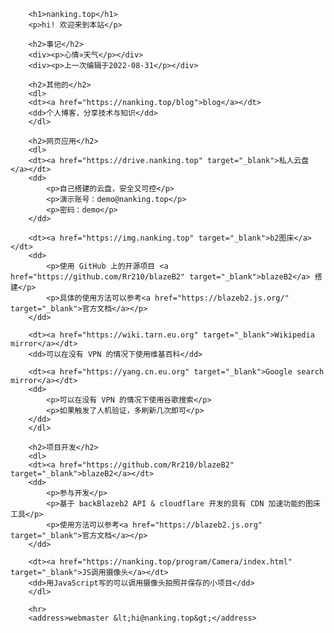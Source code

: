 <!-- 在<dd>中可以使用多个<p>标签进行换行 -->
		<h1>nanking.top</h1>
		<p>hi! 欢迎来到本站</p>
<!-- 分割线 -->
		<h2>事记</h2>
		<div><p>心情∝天气</p></div>
		<div><p>上一次编辑于2022-08-31</p></div>
<!-- 分割线 -->
		<h2>其他的</h2>
		<dl>
		<dt><a href="https://nanking.top/blog">blog</a></dt>
		<dd>个人博客，分享技术与知识</dd>
		</dl>
<!-- 分割线 -->
		<h2>网页应用</h2>
		<dl>
		<dt><a href="https://drive.nanking.top" target="_blank">私人云盘</a></dt>
		<dd>
			<p>自己搭建的云盘，安全又可控</p>
			<p>演示账号：demo@nanking.top</p>
			<p>密码：demo</p>
		</dd>

		<dt><a href="https://img.nanking.top" target="_blank">b2图床</a></dt>
		<dd>
			<p>使用 GitHub 上的开源项目 <a href="https://github.com/Rr210/blazeB2" target="_blank">blazeB2</a> 搭建</p>
			<p>具体的使用方法可以参考<a href="https://blazeb2.js.org/" target="_blank">官方文档</a></p>
		</dd>

		<dt><a href="https://wiki.tarn.eu.org" target="_blank">Wikipedia mirror</a></dt>
		<dd>可以在没有 VPN 的情况下使用维基百科</dd>

		<dt><a href="https://yang.cn.eu.org" target="_blank">Google search mirror</a></dt>
		<dd>
			<p>可以在没有 VPN 的情况下使用谷歌搜索</p>
			<p>如果触发了人机验证，多刷新几次即可</p>
		</dd>
		</dl>
<!-- 分割线 -->
		<h2>项目开发</h2>
		<dl>
		<dt><a href="https://github.com/Rr210/blazeB2" target="_blank">blazeB2</a></dt>
		<dd>
			<p>参与开发</p>
			<p>基于 backBlazeb2 API & cloudflare 开发的具有 CDN 加速功能的图床工具</p>
			<p>使用方法可以参考<a href="https://blazeb2.js.org" target="_blank">官方文档</a></p>
		</dd>

		<dt><a href="https://nanking.top/program/Camera/index.html" target="_blank">JS调用摄像头</a></dt>
		<dd>用JavaScript写的可以调用摄像头拍照并保存的小项目</dd>
		</dl>
<!-- 分割线 -->
		<hr>
		<address>webmaster &lt;hi@nanking.top&gt;</address>
